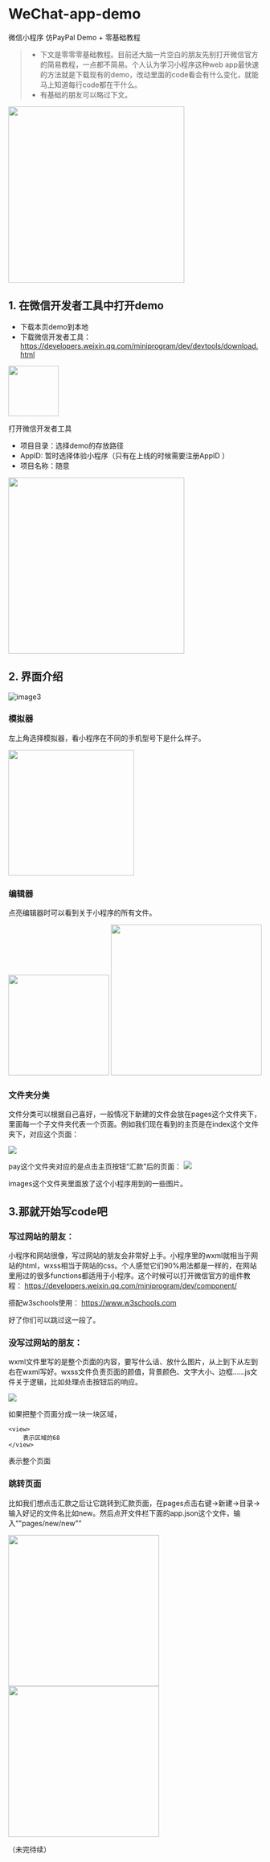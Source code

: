 # WeChat-app-demo

微信小程序 仿PayPal Demo + 零基础教程

> - 下文是零零零基础教程。目前还大脑一片空白的朋友先别打开微信官方的简易教程，一点都不简易。个人认为学习小程序这种web app最快速的方法就是下载现有的demo，改动里面的code看会有什么变化，就能马上知道每行code都在干什么。
> - 有基础的朋友可以略过下文。

<img width="350" src="https://github.com/floraazhang/WeChat-app-demo/raw/master/README/1.png"/>


## 1. 在微信开发者工具中打开demo

* 下载本页demo到本地
* 下载微信开发者工具： https://developers.weixin.qq.com/miniprogram/dev/devtools/download.html

<img width="100" src="https://github.com/floraazhang/WeChat-app-demo/raw/master/README/4.png"/>


打开微信开发者工具

* 项目目录：选择demo的存放路径
* AppID: 暂时选择体验小程序（只有在上线的时候需要注册AppID ）
* 项目名称：随意


<img width="350" src="https://github.com/floraazhang/WeChat-app-demo/raw/master/README/6.png"/>


## 2. 界面介绍

![image3](https://raw.githubusercontent.com/floraazhang/WeChat-app-demo/master/README/3.png)

### 模拟器
左上角选择模拟器，看小程序在不同的手机型号下是什么样子。

<img width="250" src="https://github.com/floraazhang/WeChat-app-demo/raw/master/README/7.png"/>


### 编辑器
点亮编辑器时可以看到关于小程序的所有文件。

<img width="200" src="https://github.com/floraazhang/WeChat-app-demo/raw/master/README/8.png"/>
<img width="300" src="https://github.com/floraazhang/WeChat-app-demo/raw/master/README/9.png"/>

### 文件夹分类
文件分类可以根据自己喜好，一般情况下新建的文件会放在pages这个文件夹下，里面每一个子文件夹代表一个页面。例如我们现在看到的主页是在index这个文件夹下，对应这个页面：

<img src="https://github.com/floraazhang/WeChat-app-demo/raw/master/README/10.png"/>

pay这个文件夹对应的是点击主页按钮“汇款”后的页面：
<img src="https://github.com/floraazhang/WeChat-app-demo/raw/master/README/11.png"/>

images这个文件夹里面放了这个小程序用到的一些图片。



## 3.那就开始写code吧
### 写过网站的朋友：
小程序和网站很像，写过网站的朋友会非常好上手。小程序里的wxml就相当于网站的html，wxss相当于网站的css。个人感觉它们90%用法都是一样的，在网站里用过的很多functions都适用于小程序。这个时候可以打开微信官方的组件教程：
https://developers.weixin.qq.com/miniprogram/dev/component/

搭配w3schools使用：
https://www.w3schools.com

好了你们可以跳过这一段了。

### 没写过网站的朋友：
wxml文件里写的是整个页面的内容，要写什么话、放什么图片，从上到下从左到右在wxml写好。wxss文件负责页面的颜值，背景颜色、文字大小、边框......js文件关于逻辑，比如处理点击按钮后的响应。


<img src="https://github.com/floraazhang/WeChat-app-demo/raw/master/README/12.png"/>

如果把整个页面分成一块一块区域，

```
<view>
	表示区域的68
</view>
```

表示整个页面







### 跳转页面
比如我们想点击汇款之后让它跳转到汇款页面，在pages点击右键->新建->目录->输入好记的文件名比如new。然后点开文件栏下面的app.json这个文件，输入“"pages/new/new"”

<img width="300" src="https://github.com/floraazhang/WeChat-app-demo/raw/master/README/11.png"/>
<img width="300" src="https://github.com/floraazhang/WeChat-app-demo/raw/master/README/12.png"/>





（未完待续）




